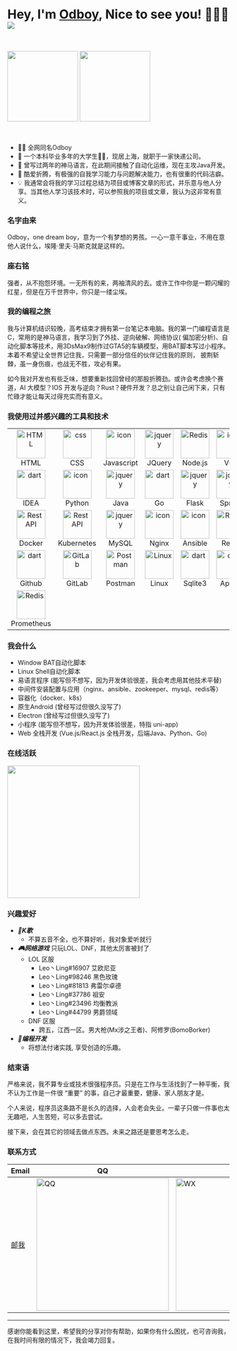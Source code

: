 # Hey, I'm <a href="https://blog.odboy.cn" target="_blank">Odboy</a>, Nice to see you! 👋👋👋 <img src="https://hits.seeyoufarm.com/api/count/incr/badge.svg?url=https://github.com/odboy-tianjun/">

<br>
<p>
    <img height="160" src="https://github-readme-stats.vercel.app/api?username=odboy-tianjun&show_icons=true&theme=dracula" />
    <img height="160" src="https://github-readme-stats.vercel.app/api/top-langs/?username=odboy-tianjun&show_icons=true&theme=dracula&layout=compact" />
</p>
<br>

- 👨‍💻 全网同名Odboy
- 🧑 一个本科毕业多年的大学生🐂🐴，现居上海，就职于一家快递公司。
- 🐛 曾写过两年的神马语言，在此期间接触了自动化运维，现在主攻Java开发。
- 🤯 酷爱折腾，有极强的⾃我学习能⼒与问题解决能⼒，也有很重的代码洁癖。
- 💡 我通常会将我的学习过程总结为项目或博客文章的形式，并乐意与他人分享。当其他人学习该技术时，可以参照我的项目或文章，我认为这非常有意义。

### 名字由来

Odboy，one dream boy，意为一个有梦想的男孩。一心一意干事业，不用在意他人说什么，埃隆·里夫·马斯克就是这样的。

### 座右铭

强者，从不抱怨环境。一无所有的来，两袖清风的去。或许工作中你是一颗闪耀的红星，但是在万千世界中，你只是一缕尘埃。

### 我的编程之旅

我与计算机结识较晚，高考结束才拥有第一台笔记本电脑。我的第一门编程语言是C，常用的是神马语言，我学习到了外挂、逆向破解、网络协议(
偏加密分析)、自动化脚本等技术，用3DsMax9制作过GTA5的车辆模型，用BAT脚本写过小程序。本着不希望让全世界记住我，只需要一部分信任的伙伴记住我的原则，
披荆斩棘，虽一身伤痕，也战无不胜，攻必有果。

如今我对开发也有些乏味，想要重新找回曾经的那股折腾劲。或许会考虑换个赛道，AI 大模型？IOS
开发与逆向？Rust？硬件开发？总之别让自己闲下来，只有忙碌才能让每天过得充实而有意义。

### 我使用过并感兴趣的工具和技术
<table>
	<tr>
		<td align="center" width="96">
			<img src="https://skillicons.dev/icons?i=html" width="65" height="65" alt="HTML" />
			<br> HTML
		</td>
		<td align="center" width="96">
			<img src="https://skillicons.dev/icons?i=css" width="65" height="65" alt="css" />
			<br> CSS
		</td>
		<td align="center" width="96">
			<img src="https://skillicons.dev/icons?i=js" alt="icon" width="65" height="65" />
			<br> Javascript
		</td>
		<td align="center" width="96">
			<img src="https://skillicons.dev/icons?i=jquery" width="65" height="65" alt="jquery" />
			<br> JQuery
		</td>
		<td align="center" width="96">
			<img src="https://skillicons.dev/icons?i=nodejs&theme=light" width="65" height="65" alt="Redis" />
			<br> Node.js
		</td>
		<td align="center" width="96">
			<a href="#macropower-tech">
				<img src="https://skillicons.dev/icons?i=vue&theme=light" alt="icon" width="65" height="65" />
			</a>
			<br> Vue
		</td>
		<td align="center" width="96">
			<img src="https://skillicons.dev/icons?i=react" width="65" height="65" alt="Redis" />
			<br> React
		</td>
	</tr>
	<tr>
		<td align="center" width="96">
			<img src="https://skillicons.dev/icons?i=idea" width="65" height="65" alt="dart" />
			<br> IDEA
		</td>
		<td align="center" width="96">
			<a href="#macropower-tech">
				<img src="https://skillicons.dev/icons?i=py&theme=light" alt="icon" width="65" height="65" />
			</a>
			<br> Python
		</td>
		<td align="center" width="96">
			<img src="https://skillicons.dev/icons?i=java&theme=light" width="65" height="65" alt="jquery" />
			<br> Java
		</td>
		<td align="center" width="96">
			<img src="https://skillicons.dev/icons?i=go" width="65" height="65" alt="dart" />
			<br> Go
		</td>
		<td align="center" width="96">
			<img src="https://skillicons.dev/icons?i=flask&theme=light" width="65" height="65" alt="jquery" />
			<br> Flask
		</td>
		<td align="center" width="96">
			<img src="https://skillicons.dev/icons?i=spring&theme=light" width="65" height="65" alt="jquery" />
			<br> Spring
		</td>
		<td align="center" width="96">
			<img src="https://skillicons.dev/icons?i=git" width="65" height="65" alt="Git" />
			<br> Git
		</td>
	</tr>
	<tr>
		<td align="center" width="96">
			<img src="https://skillicons.dev/icons?i=docker" width="65" height="65" alt="Rest API" />
			<br> Docker
		</td>
		<td align="center" width="96">
			<img src="https://skillicons.dev/icons?i=kubernetes" width="65" height="65" alt="Rest API" />
			<br> Kubernetes
		</td>
		<td align="center" width="96">
			<img src="https://skillicons.dev/icons?i=mysql" width="65" height="65" alt="jquery" />
			<br> MySQL
		</td>
		<td align="center" width="96">
			<img src="https://skillicons.dev/icons?i=nginx" alt="icon" width="65" height="65" />
			<br> Nginx
		</td>
		<td align="center" width="96">
			<img src="https://skillicons.dev/icons?i=ansible" alt="icon" width="65" height="65" />
			<br> Ansible
		</td>
		<td align="center" width="96">
			<img src="https://skillicons.dev/icons?i=redis" width="65" height="65" alt="Redis" />
			<br> Redis
		</td>
		<td align="center" width="96">
			<img src="https://skillicons.dev/icons?i=maven&theme=light" alt="icon" width="65" height="65" />
			<br> Maven
		</td>
	</tr>
	<tr>
		<td align="center" width="96">
			<img src="https://skillicons.dev/icons?i=github&theme=light" width="65" height="65" alt="dart" />
			<br> Github
		</td>
		<td align="center" width="96">
			<img src="https://skillicons.dev/icons?i=gitlab&theme=light" width="65" height="65" alt="GitLab" />
			<br> GitLab
		</td>
		<td align="center" width="96">
			<img src="https://skillicons.dev/icons?i=postman" width="65" height="65" alt="Postman" />
			<br> Postman
		</td>
		<td align="center" width="96">
			<img src="https://skillicons.dev/icons?i=linux&theme=light" width="65" height="65" alt="Linux" />
			<br> Linux
		</td>
		<td align="center" width="96">
			<img src="https://skillicons.dev/icons?i=sqlite" width="65" height="65" alt="dart" />
			<br> Sqlite3
		</td>
		<td align="center" width="96">
			<img src="https://skillicons.dev/icons?i=apollo" width="65" height="65" alt="dart" />
			<br> Apollo
		</td>
		<td align="center" width="96">
			<img src="https://skillicons.dev/icons?i=ps" width="65" height="65" alt="Redis" />
			<br> Photoshop
		</td>
	</tr>
	<tr>
		<td align="center" width="96">
			<img src="https://skillicons.dev/icons?i=prometheus" width="65" height="65" alt="Redis" />
			<br> Prometheus
		</td>
	</tr>
</table>

### 我会什么

- Window BAT自动化脚本
- Linux Shell自动化脚本
- 易语言程序 (能写但不想写，因为开发体验很差，我会考虑用其他技术平替)
- 中间件安装配置与应用（nginx、ansible、zookeeper、mysql、redis等）
- 容器化（docker、k8s）
- 原生Android (曾经写过但很久没写了)
- Electron (曾经写过但很久没写了)
- 小程序 (能写但不想写，因为开发体验很差，特指 uni-app)
- Web 全栈开发 (Vue.js/React.js 全栈开发，后端Java、Python、Go)

### 在线活跃
<img height="300" src="https://github-readme-activity-graph.vercel.app/graph?username=odboy-tianjun&bg_color=ffffff&color=000000&line=909399&point=67C23A&area=true&hide_border=true" />

### 兴趣爱好

- ***🎤K歌***
    - 不算五音不全，也不算好听，我对象爱听就行
- ***🎮网络游戏***  只玩LOL、DNF，其他太厉害被封了
    - LOL 区服
        - Leo丶Ling#16907 艾欧尼亚
        - Leo丶Ling#98246 黑色玫瑰
        - Leo丶Ling#81813 弗雷尔卓德
        - Leo丶Ling#37786 祖安
        - Leo丶Ling#23496 均衡教派
        - Leo丶Ling#44799 男爵领域
    - DNF 区服
        - 跨五，江西一区。男大枪(Mx涉之王者)、阿修罗(BomoBorker)
- ***🤖编程开发***
    - 将想法付诸实践, 享受创造的乐趣。

### 结束语

严格来说，我不算专业或技术很强程序员。只是在工作与生活找到了一种平衡，我不认为工作是一件很 “重要” 的事，自己才最重要，健康、家人朋友才是。

个人来说，程序员这条路不是长久的选择，人会老会失业。一辈子只做一件事也太无趣吧，人生苦短，可以多去尝试。

接下来，会在其它的领域去做点东西。未来之路还是要思考怎么走。

### 联系方式

| Email                                                    | QQ                                                                                         | WX                                                                                         |
|----------------------------------------------------------|--------------------------------------------------------------------------------------------|--------------------------------------------------------------------------------------------|
| <a href="mailto:tianjun@odboy.cn" target="_blank">邮我</a> | <img alt="QQ" height="300" src="https://oss.odboy.cn/blog/files/qq_code.png" width="300"/> | <img alt="WX" height="300" src="https://oss.odboy.cn/blog/files/wx_code.png" width="300"/> |

---
感谢你能看到这里，希望我的分享对你有帮助，如果你有什么困扰，也可咨询我，在我时间有限的情况下，我会竭力回复。
